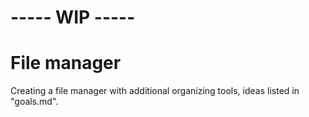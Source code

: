 # ----- WIP -----

# File manager

Creating a file manager with additional organizing tools, ideas listed in "goals.md".
